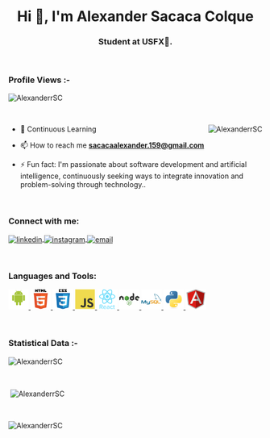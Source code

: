 <h1 align="center">Hi 👋, I'm Alexander Sacaca Colque</h1>
<h3 align="center">Student at USFX🌟.</h3>

<br>

<p align="right"> <h3>Profile Views :-</h3> <img src="https://komarev.com/ghpvc/?username=AlexanderrSC&label=Profile%20views&color=0e75b6&style=flat"
    alt="AlexanderrSC" /> 
  </p>

<br>
<p><img align="right" src="https://github.com/Adam-pw/Adam-pw/blob/main/animation_500_kxa883sd.gif" alt="AlexanderrSC" /></p>

- 🌱 Continuous Learning

- 📫 How to reach me **sacacaalexander.159@gmail.com**

- ⚡ Fun fact: I'm passionate about software development and artificial intelligence, continuously seeking ways to integrate innovation and problem-solving through technology..

<br>

<h3 align="left">Connect with me:</h3>
<p align="left">
  <a href="https://linkedin.com/in/tu-linkedin" target="blank">
    <img align="center"
      src="https://raw.githubusercontent.com/rahuldkjain/github-profile-readme-generator/master/src/images/icons/Social/linked-in-alt.svg"
      alt="linkedin" height="30" width="40" />
  </a>
  <a href="https://instagram.com/tu-instagram" target="blank">
    <img align="center"
      src="https://raw.githubusercontent.com/rahuldkjain/github-profile-readme-generator/master/src/images/icons/Social/instagram.svg"
      alt="instagram" height="30" width="40" />
  </a>
  <a href="mailto:sacacaalexander.159@gmail.com" target="blank">
    <img align="center"
      src="https://cdn-icons-png.flaticon.com/512/732/732200.png"
      alt="email" height="30" width="40" />
  </a>
</p>

<br>

<h3 align="left">Languages and Tools:</h3>
<p align="left">
  <a href="https://developer.android.com" target="_blank" rel="noreferrer">
    <img src="https://raw.githubusercontent.com/devicons/devicon/master/icons/android/android-original-wordmark.svg"
      alt="android" width="40" height="40" />
  </a>
  <a href="https://www.w3schools.com/html/" target="_blank" rel="noreferrer">
    <img src="https://raw.githubusercontent.com/devicons/devicon/master/icons/html5/html5-original-wordmark.svg"
      alt="html5" width="40" height="40" />
  </a>
  <a href="https://www.w3schools.com/css/" target="_blank" rel="noreferrer">
    <img src="https://raw.githubusercontent.com/devicons/devicon/master/icons/css3/css3-original-wordmark.svg" 
      alt="css3" width="40" height="40" />
  </a>
  <a href="https://developer.mozilla.org/en-US/docs/Web/JavaScript" target="_blank" rel="noreferrer">
    <img src="https://raw.githubusercontent.com/devicons/devicon/master/icons/javascript/javascript-original.svg"
      alt="javascript" width="40" height="40" />
  </a>
  <a href="https://reactjs.org/" target="_blank" rel="noreferrer">
    <img src="https://raw.githubusercontent.com/devicons/devicon/master/icons/react/react-original-wordmark.svg"
      alt="react" width="40" height="40" />
  </a>
  <a href="https://nodejs.org" target="_blank" rel="noreferrer">
    <img src="https://raw.githubusercontent.com/devicons/devicon/master/icons/nodejs/nodejs-original-wordmark.svg"
      alt="nodejs" width="40" height="40" />
  </a>
  <a href="https://www.mysql.com/" target="_blank" rel="noreferrer">
    <img src="https://raw.githubusercontent.com/devicons/devicon/master/icons/mysql/mysql-original-wordmark.svg"
      alt="mysql" width="40" height="40" />
  </a>
  <a href="https://www.python.org" target="_blank" rel="noreferrer">
    <img src="https://raw.githubusercontent.com/devicons/devicon/master/icons/python/python-original.svg" 
      alt="python" width="40" height="40" />
  </a>
  <a href="https://angular.io/" target="_blank" rel="noreferrer">
    <img src="https://raw.githubusercontent.com/devicons/devicon/master/icons/angularjs/angularjs-original.svg" 
      alt="angular" width="40" height="40" />
  </a>
</p>


<br>

<h3>Statistical Data :-</h3>
<p><img align="center"
    src="https://github-readme-stats.vercel.app/api/top-langs?username=AlexanderrSC&show_icons=true&locale=en&bg_color=0d1117&text_color=ffffff&layout=compact"
    alt="AlexanderrSC" 
    bg_color=#808080/></p>

<br>

<p>&nbsp;<img align="center" src="https://github-readme-stats.vercel.app/api?username=AlexanderrSC&show_icons=true&locale=en&bg_color=0d1117&text_color=ffffff&repo=convoychat"
    alt="AlexanderrSC" /></p>

<br>

<p><img align="center" src="https://github-readme-streak-stats.herokuapp.com/?user=AlexanderrSC&theme=dark&background=0d1117&date_format=M%20j%5B%2C%20Y%5D" alt="AlexanderrSC" /></p>
